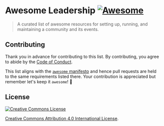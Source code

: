 # Awesome Leadership [![Awesome][badge]](https://github.com/sindresorhus/awesome)

> A curated list of awesome resources for setting up, running, and
  maintaining a community and its events.


## Contributing

Thank you in advance for contributing to this list. By contributing,
you agree to abide by the [Code of Conduct](code_of_conduct.md).

This list aligns with the [`awesome` manifesto][add-to-list] and hence
pull requests are held to the same requirements listed there. Your
contribution is appreciated but remember let's keep it `awesome`! 🎉


## License

[![Creative Commons License][cc-by-badge]][cc-by-license]

[Creative Commons Attribution 4.0 International License][cc-by-license].


[cc-by-badge]: http://i.creativecommons.org/l/by/4.0/88x31.png
[cc-by-license]: https://creativecommons.org/licenses/by/4.0/
[badge]: https://cdn.rawgit.com/sindresorhus/awesome/d7305f38d29fed78fa85652e3a63e154dd8e8829/media/badge.svg
[add-to-list]: https://github.com/sindresorhus/awesome/blob/master/contributing.md#adding-to-this-list
